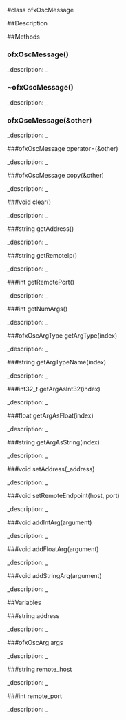 #class ofxOscMessage


##Description












##Methods



### ofxOscMessage()

<!--
_syntax: ofxOscMessage()_
_name: ofxOscMessage_
_returns: _
_returns_description: _
_parameters: _
_access: public_
_version_started: 007_
_version_deprecated: _
_summary: _
_constant: False_
_static: no_
_visible: True_
_advanced: False_
-->

_description: _














<!----------------------------------------------------------------------------->

### ~ofxOscMessage()

<!--
_syntax: ~ofxOscMessage()_
_name: ~ofxOscMessage_
_returns: _
_returns_description: _
_parameters: _
_access: public_
_version_started: 007_
_version_deprecated: _
_summary: _
_constant: False_
_static: no_
_visible: True_
_advanced: False_
-->

_description: _














<!----------------------------------------------------------------------------->

### ofxOscMessage(&other)

<!--
_syntax: ofxOscMessage(&other)_
_name: ofxOscMessage_
_returns: _
_returns_description: _
_parameters: const ofxOscMessage &other_
_access: public_
_version_started: 007_
_version_deprecated: _
_summary: _
_constant: False_
_static: no_
_visible: True_
_advanced: False_
-->

_description: _














<!----------------------------------------------------------------------------->

###ofxOscMessage operator=(&other)

<!--
_syntax: operator=(&other)_
_name: operator=_
_returns: ofxOscMessage_
_returns_description: _
_parameters: const ofxOscMessage &other_
_access: public_
_version_started: 007_
_version_deprecated: _
_summary: _
_constant: False_
_static: no_
_visible: True_
_advanced: False_
-->

_description: _














<!----------------------------------------------------------------------------->

###ofxOscMessage copy(&other)

<!--
_syntax: copy(&other)_
_name: copy_
_returns: ofxOscMessage_
_returns_description: _
_parameters: const ofxOscMessage &other_
_access: public_
_version_started: 007_
_version_deprecated: _
_summary: _
_constant: False_
_static: no_
_visible: True_
_advanced: False_
-->

_description: _














<!----------------------------------------------------------------------------->

###void clear()

<!--
_syntax: clear()_
_name: clear_
_returns: void_
_returns_description: _
_parameters: _
_access: public_
_version_started: 007_
_version_deprecated: _
_summary: _
_constant: False_
_static: no_
_visible: True_
_advanced: False_
-->

_description: _














<!----------------------------------------------------------------------------->

###string getAddress()

<!--
_syntax: getAddress()_
_name: getAddress_
_returns: string_
_returns_description: _
_parameters: _
_access: public_
_version_started: 007_
_version_deprecated: _
_summary: _
_constant: False_
_static: no_
_visible: True_
_advanced: False_
-->

_description: _














<!----------------------------------------------------------------------------->

###string getRemoteIp()

<!--
_syntax: getRemoteIp()_
_name: getRemoteIp_
_returns: string_
_returns_description: _
_parameters: _
_access: public_
_version_started: 007_
_version_deprecated: _
_summary: _
_constant: False_
_static: no_
_visible: True_
_advanced: False_
-->

_description: _














<!----------------------------------------------------------------------------->

###int getRemotePort()

<!--
_syntax: getRemotePort()_
_name: getRemotePort_
_returns: int_
_returns_description: _
_parameters: _
_access: public_
_version_started: 007_
_version_deprecated: _
_summary: _
_constant: False_
_static: no_
_visible: True_
_advanced: False_
-->

_description: _














<!----------------------------------------------------------------------------->

###int getNumArgs()

<!--
_syntax: getNumArgs()_
_name: getNumArgs_
_returns: int_
_returns_description: _
_parameters: _
_access: public_
_version_started: 007_
_version_deprecated: _
_summary: _
_constant: False_
_static: no_
_visible: True_
_advanced: False_
-->

_description: _














<!----------------------------------------------------------------------------->

###ofxOscArgType getArgType(index)

<!--
_syntax: getArgType(index)_
_name: getArgType_
_returns: ofxOscArgType_
_returns_description: _
_parameters: int index_
_access: public_
_version_started: 007_
_version_deprecated: _
_summary: _
_constant: False_
_static: no_
_visible: True_
_advanced: False_
-->

_description: _














<!----------------------------------------------------------------------------->

###string getArgTypeName(index)

<!--
_syntax: getArgTypeName(index)_
_name: getArgTypeName_
_returns: string_
_returns_description: _
_parameters: int index_
_access: public_
_version_started: 007_
_version_deprecated: _
_summary: _
_constant: False_
_static: no_
_visible: True_
_advanced: False_
-->

_description: _














<!----------------------------------------------------------------------------->

###int32_t getArgAsInt32(index)

<!--
_syntax: getArgAsInt32(index)_
_name: getArgAsInt32_
_returns: int32_t_
_returns_description: _
_parameters: int index_
_access: public_
_version_started: 007_
_version_deprecated: _
_summary: _
_constant: False_
_static: no_
_visible: True_
_advanced: False_
-->

_description: _














<!----------------------------------------------------------------------------->

###float getArgAsFloat(index)

<!--
_syntax: getArgAsFloat(index)_
_name: getArgAsFloat_
_returns: float_
_returns_description: _
_parameters: int index_
_access: public_
_version_started: 007_
_version_deprecated: _
_summary: _
_constant: False_
_static: no_
_visible: True_
_advanced: False_
-->

_description: _














<!----------------------------------------------------------------------------->

###string getArgAsString(index)

<!--
_syntax: getArgAsString(index)_
_name: getArgAsString_
_returns: string_
_returns_description: _
_parameters: int index_
_access: public_
_version_started: 007_
_version_deprecated: _
_summary: _
_constant: False_
_static: no_
_visible: True_
_advanced: False_
-->

_description: _














<!----------------------------------------------------------------------------->

###void setAddress(_address)

<!--
_syntax: setAddress(_address)_
_name: setAddress_
_returns: void_
_returns_description: _
_parameters: string _address_
_access: public_
_version_started: 007_
_version_deprecated: _
_summary: _
_constant: False_
_static: no_
_visible: True_
_advanced: False_
-->

_description: _














<!----------------------------------------------------------------------------->

###void setRemoteEndpoint(host, port)

<!--
_syntax: setRemoteEndpoint(host, port)_
_name: setRemoteEndpoint_
_returns: void_
_returns_description: _
_parameters: string host, int port_
_access: public_
_version_started: 007_
_version_deprecated: _
_summary: _
_constant: False_
_static: no_
_visible: True_
_advanced: False_
-->

_description: _














<!----------------------------------------------------------------------------->

###void addIntArg(argument)

<!--
_syntax: addIntArg(argument)_
_name: addIntArg_
_returns: void_
_returns_description: _
_parameters: int32_t argument_
_access: public_
_version_started: 007_
_version_deprecated: _
_summary: _
_constant: False_
_static: no_
_visible: True_
_advanced: False_
-->

_description: _














<!----------------------------------------------------------------------------->

###void addFloatArg(argument)

<!--
_syntax: addFloatArg(argument)_
_name: addFloatArg_
_returns: void_
_returns_description: _
_parameters: float argument_
_access: public_
_version_started: 007_
_version_deprecated: _
_summary: _
_constant: False_
_static: no_
_visible: True_
_advanced: False_
-->

_description: _














<!----------------------------------------------------------------------------->

###void addStringArg(argument)

<!--
_syntax: addStringArg(argument)_
_name: addStringArg_
_returns: void_
_returns_description: _
_parameters: string argument_
_access: public_
_version_started: 007_
_version_deprecated: _
_summary: _
_constant: False_
_static: no_
_visible: True_
_advanced: False_
-->

_description: _














<!----------------------------------------------------------------------------->

##Variables



###string address

<!--
_name: address_
_type: string_
_access: private_
_version_started: 007_
_version_deprecated: _
_summary: _
_visible: True_
_constant: True_
_advanced: False_
-->

_description: _














<!----------------------------------------------------------------------------->

###ofxOscArg args

<!--
_name: args_
_type: ofxOscArg_
_access: private_
_version_started: 007_
_version_deprecated: _
_summary: _
_visible: True_
_constant: True_
_advanced: False_
-->

_description: _














<!----------------------------------------------------------------------------->

###string remote_host

<!--
_name: remote_host_
_type: string_
_access: private_
_version_started: 007_
_version_deprecated: _
_summary: _
_visible: True_
_constant: True_
_advanced: False_
-->

_description: _














<!----------------------------------------------------------------------------->

###int remote_port

<!--
_name: remote_port_
_type: int_
_access: private_
_version_started: 007_
_version_deprecated: _
_summary: _
_visible: True_
_constant: True_
_advanced: False_
-->

_description: _














<!----------------------------------------------------------------------------->

